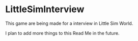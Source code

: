 # LittleSimInterview
This game are being made for a interview in Little Sim World.

I plan to add more things to this Read Me in the future.
